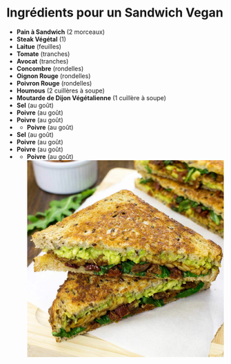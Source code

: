 # Ingrédients pour un Sandwich Vegan

- **Pain à Sandwich** (2 morceaux)
- **Steak Végétal** (1)
- **Laitue** (feuilles)
- **Tomate** (tranches)
- **Avocat** (tranches)
- **Concombre** (rondelles)
- **Oignon Rouge** (rondelles)
- **Poivron Rouge** (rondelles)
- **Houmous** (2 cuillères à soupe)
- **Moutarde de Dijon Végétalienne** (1 cuillère à soupe)
- **Sel** (au goût)
- **Poivre** (au goût)
- **Poivre** (au goût)
- - **Poivre** (au goût)
- **Sel** (au goût)
- **Poivre** (au goût)
- **Poivre** (au goût)
- - **Poivre** (au goût)
![Sandwich Vegan](Vegan.jpg)
